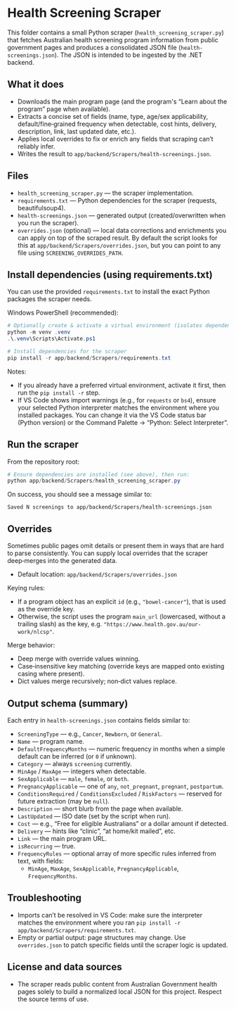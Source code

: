 # Health Screening Scraper

This folder contains a small Python scraper (`health_screening_scraper.py`) that fetches Australian health screening program information from public government pages and produces a consolidated JSON file (`health-screenings.json`). The JSON is intended to be ingested by the .NET backend.

## What it does
- Downloads the main program page (and the program's “Learn about the program” page when available).
- Extracts a concise set of fields (name, type, age/sex applicability, default/fine‑grained frequency when detectable, cost hints, delivery, description, link, last updated date, etc.).
- Applies local overrides to fix or enrich any fields that scraping can’t reliably infer.
- Writes the result to `app/backend/Scrapers/health-screenings.json`.

## Files
- `health_screening_scraper.py` — the scraper implementation.
- `requirements.txt` — Python dependencies for the scraper (requests, beautifulsoup4).
- `health-screenings.json` — generated output (created/overwritten when you run the scraper).
- `overrides.json` (optional) — local data corrections and enrichments you can apply on top of the scraped result. By default the script looks for this at `app/backend/Scrapers/overrides.json`, but you can point to any file using `SCREENING_OVERRIDES_PATH`.

## Install dependencies (using requirements.txt)
You can use the provided `requirements.txt` to install the exact Python packages the scraper needs.

Windows PowerShell (recommended):

```powershell
# Optionally create & activate a virtual environment (isolates dependencies)
python -m venv .venv
.\.venv\Scripts\Activate.ps1

# Install dependencies for the scraper
pip install -r app/backend/Scrapers/requirements.txt
```

Notes:
- If you already have a preferred virtual environment, activate it first, then run the `pip install -r` step.
- If VS Code shows import warnings (e.g., for `requests` or `bs4`), ensure your selected Python interpreter matches the environment where you installed packages. You can change it via the VS Code status bar (Python version) or the Command Palette → “Python: Select Interpreter”.

## Run the scraper
From the repository root:

```powershell
# Ensure dependencies are installed (see above), then run:
python app/backend/Scrapers/health_screening_scraper.py
```

On success, you should see a message similar to:

```
Saved N screenings to app/backend/Scrapers/health-screenings.json
```

## Overrides
Sometimes public pages omit details or present them in ways that are hard to parse consistently. You can supply local overrides that the scraper deep‑merges into the generated data.

- Default location: `app/backend/Scrapers/overrides.json`

Keying rules:
- If a program object has an explicit `id` (e.g., `"bowel-cancer"`), that is used as the override key.
- Otherwise, the script uses the program `main_url` (lowercased, without a trailing slash) as the key, e.g. `"https://www.health.gov.au/our-work/nlcsp"`.

Merge behavior:
- Deep merge with override values winning.
- Case‑insensitive key matching (override keys are mapped onto existing casing where present).
- Dict values merge recursively; non‑dict values replace.

## Output schema (summary)
Each entry in `health-screenings.json` contains fields similar to:

- `ScreeningType` — e.g., `Cancer`, `Newborn`, or `General`.
- `Name` — program name.
- `DefaultFrequencyMonths` — numeric frequency in months when a simple default can be inferred (or `0` if unknown).
- `Category` — always `screening` currently.
- `MinAge` / `MaxAge` — integers when detectable.
- `SexApplicable` — `male`, `female`, or `both`.
- `PregnancyApplicable` — one of `any`, `not_pregnant`, `pregnant`, `postpartum`.
- `ConditionsRequired` / `ConditionsExcluded` / `RiskFactors` — reserved for future extraction (may be `null`).
- `Description` — short blurb from the page when available.
- `LastUpdated` — ISO date (set by the script when run).
- `Cost` — e.g., “Free for eligible Australians” or a dollar amount if detected.
- `Delivery` — hints like “clinic”, “at home/kit mailed”, etc.
- `Link` — the main program URL.
- `isRecurring` — true.
- `FrequencyRules` — optional array of more specific rules inferred from text, with fields:
  - `MinAge`, `MaxAge`, `SexApplicable`, `PregnancyApplicable`, `FrequencyMonths`.

## Troubleshooting
- Imports can’t be resolved in VS Code: make sure the interpreter matches the environment where you ran `pip install -r app/backend/Scrapers/requirements.txt`.
- Empty or partial output: page structures may change. Use `overrides.json` to patch specific fields until the scraper logic is updated.

## License and data sources
- The scraper reads public content from Australian Government health pages solely to build a normalized local JSON for this project. Respect the source terms of use.
